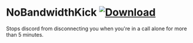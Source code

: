 # NoBandwidthKick [![Download](https://media.wtf/31024660)](https://betterdiscord.net/ghdl?id=3576 "NoBandwidthKick")
Stops discord from disconnecting you when you're in a call alone for more than 5 minutes.